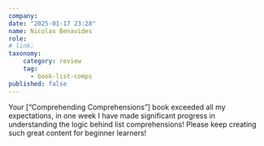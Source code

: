 ```yaml
---
company: 
date: "2025-01-17 23:28"
name: Nicolas Benavides
role: 
# link:
taxonomy:
    category: review
    tag:
      - book-list-comps
published: false
---
```


Your [“Comprehending Comprehensions”] book exceeded all my expectations, in one week I have made significant progress in understanding the logic behind list comprehensions!
Please keep creating such great content for beginner learners!
